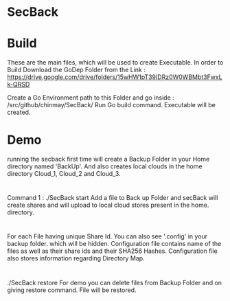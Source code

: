 # SecBack
# Build
These are the main files, which will be used to create Executable.
In order to Build Download the GoDep Folder from the  Link : https://drive.google.com/drive/folders/15wHW1pT39IDRz0W0WBMbt3FwxLk-QRSD

Create a Go Environment path to this Folder and go inside : /src/github/chinmay/SecBack/
Run Go build command.
Executable will be created.
# Demo

  running the secback first time will create a Backup Folder in your Home directory named 'BackUp'. And also creates local                                                      clouds in the home directory Cloud_1, Cloud_2 and Cloud_3.
# 

Command 1 :
        ./SecBack start 
             Add a file to Back up Folder and secBack will create shares and will upload to local cloud stores present in the home.                                     directory.
#
For each File having unique Share Id.
        You can also see '.config' in your backup folder. which will be hidden.
        Configuration file contains name of the files as well as their share ids and their SHA256 Hashes.
        Configuration file also stores information regarding Directory Map.
#
  ./SecBack restore
        For demo you can delete files from Backup Folder and on giving restore command.
        File will be restored.
